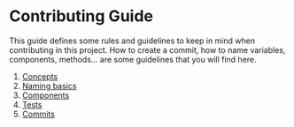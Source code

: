 # Contributing Guide

This guide defines some rules and guidelines to keep in mind when contributing in this project. How
to create a commit, how to name variables, components, methods... are some guidelines that
you will find here.

1. [Concepts](contributing/concepts.md)
2. [Naming basics](contributing/base-naming.md)
3. [Components](contributing/components.md)
4. [Tests](contributing/tests.md)
5. [Commits](contributing/commits.md)
